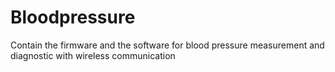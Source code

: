 # Bloodpressure
Contain the firmware and the software for blood pressure measurement and diagnostic with wireless communication

